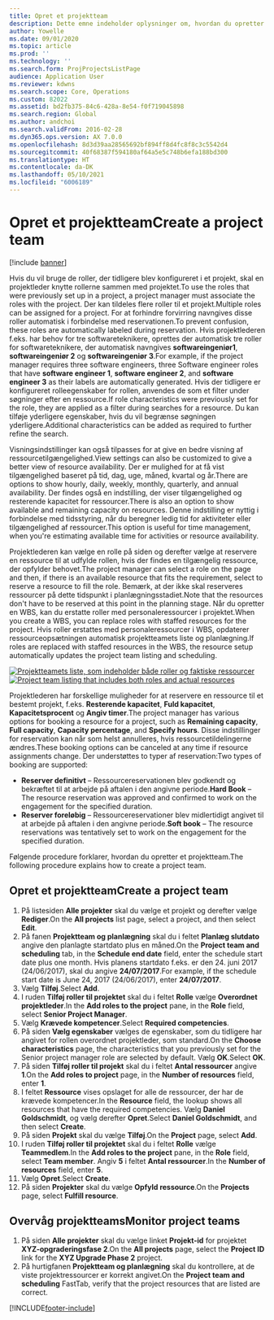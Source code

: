 ```yaml
---
title: Opret et projektteam
description: Dette emne indeholder oplysninger om, hvordan du opretter og administrerer projektteams.
author: Yowelle
ms.date: 09/01/2020
ms.topic: article
ms.prod: ''
ms.technology: ''
ms.search.form: ProjProjectsListPage
audience: Application User
ms.reviewer: kdwns
ms.search.scope: Core, Operations
ms.custom: 82022
ms.assetid: bd2fb375-84c6-428a-8e54-f0f719045898
ms.search.region: Global
ms.author: andchoi
ms.search.validFrom: 2016-02-28
ms.dyn365.ops.version: AX 7.0.0
ms.openlocfilehash: 8d3d39aa28565692bf894ff8d4fc8f8c3c5542d4
ms.sourcegitcommit: 40f68387f594180af64a5e5c748b6efa188bd300
ms.translationtype: HT
ms.contentlocale: da-DK
ms.lasthandoff: 05/10/2021
ms.locfileid: "6006189"
---
```

# <a name="create-a-project-team"></a><span data-ttu-id="f6cfe-103">Opret et projektteam</span><span class="sxs-lookup"><span data-stu-id="f6cfe-103">Create a project team</span></span>

[!include [banner](../includes/banner.md)]

<span data-ttu-id="f6cfe-104">Hvis du vil bruge de roller, der tidligere blev konfigureret i et projekt, skal en projektleder knytte rollerne sammen med projektet.</span><span class="sxs-lookup"><span data-stu-id="f6cfe-104">To use the roles that were previously set up in a project, a project manager must associate the roles with the project.</span></span> <span data-ttu-id="f6cfe-105">Der kan tildeles flere roller til et projekt.</span><span class="sxs-lookup"><span data-stu-id="f6cfe-105">Multiple roles can be assigned for a project.</span></span> <span data-ttu-id="f6cfe-106">For at forhindre forvirring navngives disse roller automatisk i forbindelse med reservationen.</span><span class="sxs-lookup"><span data-stu-id="f6cfe-106">To prevent confusion, these roles are automatically labeled during reservation.</span></span> <span data-ttu-id="f6cfe-107">Hvis projektlederen f.eks. har behov for tre softwareteknikere, oprettes der automatisk tre roller for softwareteknikere, der automatisk navngives **softwareingeniør1**, **softwareingeniør 2** og **softwareingeniør 3**.</span><span class="sxs-lookup"><span data-stu-id="f6cfe-107">For example, if the project manager requires three software engineers, three Software engineer roles that have **software engineer 1**, **software engineer 2**, and **software engineer 3** as their labels are automatically generated.</span></span> <span data-ttu-id="f6cfe-108">Hvis der tidligere er konfigureret rolleegenskaber for rollen, anvendes de som et filter under søgninger efter en ressource.</span><span class="sxs-lookup"><span data-stu-id="f6cfe-108">If role characteristics were previously set for the role, they are applied as a filter during searches for a resource.</span></span> <span data-ttu-id="f6cfe-109">Du kan tilføje yderligere egenskaber, hvis du vil begrænse søgningen yderligere.</span><span class="sxs-lookup"><span data-stu-id="f6cfe-109">Additional characteristics can be added as required to further refine the search.</span></span>

<span data-ttu-id="f6cfe-110">Visningsindstillinger kan også tilpasses for at give en bedre visning af ressourcetilgængelighed.</span><span class="sxs-lookup"><span data-stu-id="f6cfe-110">View settings can also be customized to give a better view of resource availability.</span></span> <span data-ttu-id="f6cfe-111">Der er mulighed for at få vist tilgængelighed baseret på tid, dag, uge, måned, kvartal og år.</span><span class="sxs-lookup"><span data-stu-id="f6cfe-111">There are options to show hourly, daily, weekly, monthly, quarterly, and annual availability.</span></span> <span data-ttu-id="f6cfe-112">Der findes også en indstilling, der viser tilgængelighed og resterende kapacitet for ressourcer.</span><span class="sxs-lookup"><span data-stu-id="f6cfe-112">There is also an option to show available and remaining capacity on resources.</span></span> <span data-ttu-id="f6cfe-113">Denne indstilling er nyttig i forbindelse med tidsstyring, når du beregner ledig tid for aktiviteter eller tilgængelighed af ressourcer.</span><span class="sxs-lookup"><span data-stu-id="f6cfe-113">This option is useful for time management, when you're estimating available time for activities or resource availability.</span></span>

<span data-ttu-id="f6cfe-114">Projektlederen kan vælge en rolle på siden og derefter vælge at reservere en ressource til at udfylde rollen, hvis der findes en tilgængelig ressource, der opfylder behovet.</span><span class="sxs-lookup"><span data-stu-id="f6cfe-114">The project manager can select a role on the page and then, if there is an available resource that fits the requirement, select to reserve a resource to fill the role.</span></span> <span data-ttu-id="f6cfe-115">Bemærk, at der ikke skal reserveres ressourcer på dette tidspunkt i planlægningsstadiet.</span><span class="sxs-lookup"><span data-stu-id="f6cfe-115">Note that the resources don't have to be reserved at this point in the planning stage.</span></span> <span data-ttu-id="f6cfe-116">Når du opretter en WBS, kan du erstatte roller med personaleressourcer i projektet.</span><span class="sxs-lookup"><span data-stu-id="f6cfe-116">When you create a WBS, you can replace roles with staffed resources for the project.</span></span> <span data-ttu-id="f6cfe-117">Hvis roller erstattes med personaleressourcer i WBS, opdaterer ressourceopsætningen automatisk projektteamets liste og planlægning.</span><span class="sxs-lookup"><span data-stu-id="f6cfe-117">If roles are replaced with staffed resources in the WBS, the resource setup automatically updates the project team listing and scheduling.</span></span>

<span data-ttu-id="f6cfe-118">[![Projektteamets liste, som indeholder både roller og faktiske ressourcer](./media/projectresourcing03-1024x368.jpg)](./media/projectresourcing03.jpg)</span><span class="sxs-lookup"><span data-stu-id="f6cfe-118">[![Project team listing that includes both roles and actual resources](./media/projectresourcing03-1024x368.jpg)](./media/projectresourcing03.jpg)</span></span> 

<span data-ttu-id="f6cfe-119">Projektlederen har forskellige muligheder for at reservere en ressource til et bestemt projekt, f.eks. **Resterende kapacitet**, **Fuld kapacitet**, **Kapacitetsprocent** og **Angiv timer**.</span><span class="sxs-lookup"><span data-stu-id="f6cfe-119">The project manager has various options for booking a resource for a project, such as **Remaining capacity**, **Full capacity**, **Capacity percentage**, and **Specify hours**.</span></span> <span data-ttu-id="f6cfe-120">Disse indstillinger for reservation kan når som helst annulleres, hvis ressourcetildelingerne ændres.</span><span class="sxs-lookup"><span data-stu-id="f6cfe-120">These booking options can be canceled at any time if resource assignments change.</span></span> <span data-ttu-id="f6cfe-121">Der understøttes to typer af reservation:</span><span class="sxs-lookup"><span data-stu-id="f6cfe-121">Two types of booking are supported:</span></span>

- <span data-ttu-id="f6cfe-122">**Reserver definitivt** – Ressourcereservationen blev godkendt og bekræftet til at arbejde på aftalen i den angivne periode.</span><span class="sxs-lookup"><span data-stu-id="f6cfe-122">**Hard Book** – The resource reservation was approved and confirmed to work on the engagement for the specified duration.</span></span>
- <span data-ttu-id="f6cfe-123">**Reserver foreløbig** – Ressourcereservationer blev midlertidigt angivet til at arbejde på aftalen i den angivne periode.</span><span class="sxs-lookup"><span data-stu-id="f6cfe-123">**Soft book** – The resource reservations was tentatively set to work on the engagement for the specified duration.</span></span>

<span data-ttu-id="f6cfe-124">Følgende procedure forklarer, hvordan du opretter et projektteam.</span><span class="sxs-lookup"><span data-stu-id="f6cfe-124">The following procedure explains how to create a project team.</span></span>

## <a name="create-a-project-team"></a><span data-ttu-id="f6cfe-125">Opret et projektteam</span><span class="sxs-lookup"><span data-stu-id="f6cfe-125">Create a project team</span></span>

1. <span data-ttu-id="f6cfe-126">På listesiden **Alle projekter** skal du vælge et projekt og derefter vælge **Rediger**.</span><span class="sxs-lookup"><span data-stu-id="f6cfe-126">On the **All projects** list page, select a project, and then select **Edit**.</span></span>
2. <span data-ttu-id="f6cfe-127">På fanen **Projektteam og planlægning** skal du i feltet **Planlæg slutdato** angive den planlagte startdato plus en måned.</span><span class="sxs-lookup"><span data-stu-id="f6cfe-127">On the **Project team and scheduling** tab, in the **Schedule end date** field, enter the schedule start date plus one month.</span></span> <span data-ttu-id="f6cfe-128">Hvis planens startdato f.eks. er den 24. juni 2017 (24/06/2017), skal du angive **24/07/2017**.</span><span class="sxs-lookup"><span data-stu-id="f6cfe-128">For example, if the schedule start date is June 24, 2017 (24/06/2017), enter **24/07/2017**.</span></span>
3. <span data-ttu-id="f6cfe-129">Vælg **Tilføj**.</span><span class="sxs-lookup"><span data-stu-id="f6cfe-129">Select **Add**.</span></span>
4. <span data-ttu-id="f6cfe-130">I ruden **Tilføj roller til projektet** skal du i feltet **Rolle** vælge **Overordnet projektleder**.</span><span class="sxs-lookup"><span data-stu-id="f6cfe-130">In the **Add roles to the project** pane, in the **Role** field, select **Senior Project Manager**.</span></span>
5. <span data-ttu-id="f6cfe-131">Vælg **Krævede kompetencer**.</span><span class="sxs-lookup"><span data-stu-id="f6cfe-131">Select **Required competencies**.</span></span>
6. <span data-ttu-id="f6cfe-132">På siden **Vælg egenskaber** vælges de egenskaber, som du tidligere har angivet for rollen overordnet projektleder, som standard.</span><span class="sxs-lookup"><span data-stu-id="f6cfe-132">On the **Choose characteristics** page, the characteristics that you previously set for the Senior project manager role are selected by default.</span></span> <span data-ttu-id="f6cfe-133">Vælg **OK**.</span><span class="sxs-lookup"><span data-stu-id="f6cfe-133">Select **OK**.</span></span>
7. <span data-ttu-id="f6cfe-134">På siden **Tilføj roller til projekt** skal du i feltet **Antal ressourcer** angive **1**.</span><span class="sxs-lookup"><span data-stu-id="f6cfe-134">On the **Add roles to project** page, in the **Number of resources** field, enter **1**.</span></span>
8. <span data-ttu-id="f6cfe-135">I feltet **Ressource** vises opslaget for alle de ressourcer, der har de krævede kompetencer.</span><span class="sxs-lookup"><span data-stu-id="f6cfe-135">In the **Resource** field, the lookup shows all resources that have the required competencies.</span></span> <span data-ttu-id="f6cfe-136">Vælg **Daniel Goldschmidt**, og vælg derefter **Opret**.</span><span class="sxs-lookup"><span data-stu-id="f6cfe-136">Select **Daniel Goldschmidt**, and then select **Create**.</span></span>
9. <span data-ttu-id="f6cfe-137">På siden **Projekt** skal du vælge **Tilføj**.</span><span class="sxs-lookup"><span data-stu-id="f6cfe-137">On the **Project** page, select **Add**.</span></span>
10. <span data-ttu-id="f6cfe-138">I ruden **Tilføj roller til projektet** skal du i feltet **Rolle** vælge **Teammedlem**.</span><span class="sxs-lookup"><span data-stu-id="f6cfe-138">In the **Add roles to the project** pane, in the **Role** field, select **Team member**.</span></span> <span data-ttu-id="f6cfe-139">Angiv **5** i feltet **Antal ressourcer**.</span><span class="sxs-lookup"><span data-stu-id="f6cfe-139">In the **Number of resources** field, enter **5**.</span></span>
11. <span data-ttu-id="f6cfe-140">Vælg **Opret**.</span><span class="sxs-lookup"><span data-stu-id="f6cfe-140">Select **Create**.</span></span>
12. <span data-ttu-id="f6cfe-141">På siden **Projekter** skal du vælge **Opfyld ressource**.</span><span class="sxs-lookup"><span data-stu-id="f6cfe-141">On the **Projects** page, select **Fulfill resource**.</span></span>

## <a name="monitor-project-teams"></a><span data-ttu-id="f6cfe-142">Overvåg projektteams</span><span class="sxs-lookup"><span data-stu-id="f6cfe-142">Monitor project teams</span></span>
1. <span data-ttu-id="f6cfe-143">På siden **Alle projekter** skal du vælge linket **Projekt-id** for projektet **XYZ-opgraderingsfase 2**.</span><span class="sxs-lookup"><span data-stu-id="f6cfe-143">On the **All projects** page, select the **Project ID** link for the **XYZ Upgrade Phase 2** project.</span></span>
2. <span data-ttu-id="f6cfe-144">På hurtigfanen **Projektteam og planlægning** skal du kontrollere, at de viste projektressourcer er korrekt angivet.</span><span class="sxs-lookup"><span data-stu-id="f6cfe-144">On the **Project team and scheduling** FastTab, verify that the project resources that are listed are correct.</span></span>


[!INCLUDE[footer-include](../includes/footer-banner.md)]